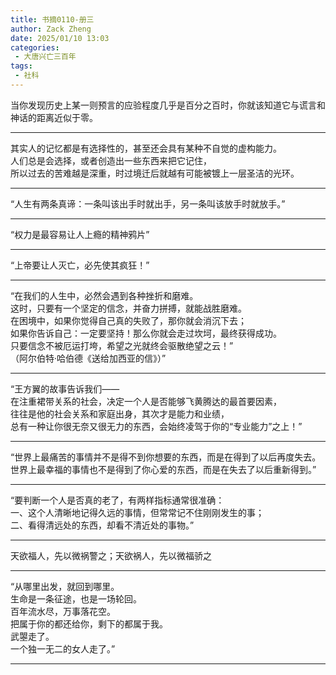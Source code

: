```yaml
---
title: 书摘0110-册三
author: Zack Zheng
date: 2025/01/10 13:03 
categories:
 - 大唐兴亡三百年
tags:
 - 社科
---
```


当你发现历史上某一则预言的应验程度几乎是百分之百时，你就该知道它与谎言和神话的距离近似于零。   


----------------

其实人的记忆都是有选择性的，甚至还会具有某种不自觉的虚构能力。    
人们总是会选择，或者创造出一些东西来把它记住，   
所以过去的苦难越是深重，时过境迁后就越有可能被镀上一层圣洁的光环。    


---------------

“人生有两条真谛：一条叫该出手时就出手，另一条叫该放手时就放手。”     

---------------

“权力是最容易让人上瘾的精神鸦片”       

---------------

“上帝要让人灭亡，必先使其疯狂！”     

---------------

“在我们的人生中，必然会遇到各种挫折和磨难。     
这时，只要有一个坚定的信念，并奋力拼搏，就能战胜磨难。    
在困境中，如果你觉得自己真的失败了，那你就会消沉下去；      
如果你告诉自己：一定要坚持！那么你就会走过坎坷，最终获得成功。     
只要信念不被厄运打垮，希望之光就终会驱散绝望之云！”      
（阿尔伯特·哈伯德《送给加西亚的信》）”  

---------------

“王方翼的故事告诉我们——    
在注重裙带关系的社会，决定一个人是否能够飞黄腾达的最首要因素，      
往往是他的社会关系和家庭出身，其次才是能力和业绩，    
总有一种让你很无奈又很无力的东西，会始终凌驾于你的“专业能力”之上！”    

---------------

“世界上最痛苦的事情并不是得不到你想要的东西，而是在得到了以后再度失去。   
世界上最幸福的事情也不是得到了你心爱的东西，而是在失去了以后重新得到。”    

----------------

“要判断一个人是否真的老了，有两样指标通常很准确：     
一、这个人清晰地记得久远的事情，但常常记不住刚刚发生的事；      
二、看得清远处的东西，却看不清近处的事物。”     

----------------

天欲福人，先以微祸警之；天欲祸人，先以微福骄之    

----------------

“从哪里出发，就回到哪里。    
生命是一条征途，也是一场轮回。   
百年流水尽，万事落花空。   
把属于你的都还给你，剩下的都属于我。     
武曌走了。     
一个独一无二的女人走了。”     

---------------

